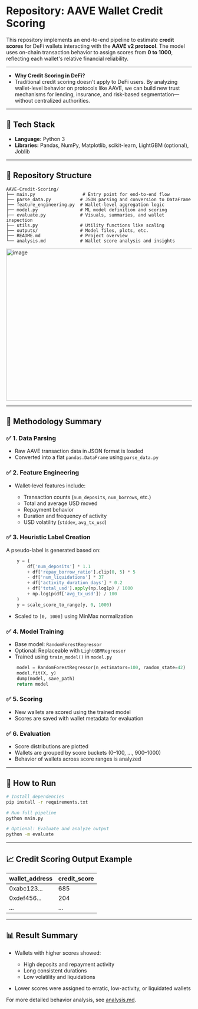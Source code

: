 # Repository: AAVE Wallet Credit Scoring

This repository implements an end-to-end pipeline to estimate **credit scores** for DeFi wallets interacting with the **AAVE v2 protocol**. The model uses on-chain transaction behavior to assign scores from **0 to 1000**, reflecting each wallet's relative financial reliability.

---
* **Why Credit Scoring in DeFi?**
* Traditional credit scoring doesn't apply to DeFi users. By analyzing wallet-level behavior on protocols like AAVE, we can build new trust mechanisms for lending, insurance, and risk-based segmentation—without centralized authorities.
---
## 🔧 Tech Stack

* **Language:** Python 3
* **Libraries:** Pandas, NumPy, Matplotlib, scikit-learn, LightGBM (optional), Joblib

---

## 📂 Repository Structure

```
AAVE-Credit-Scoring/
├── main.py                  # Entry point for end-to-end flow
├── parse_data.py           # JSON parsing and conversion to DataFrame
├── feature_engineering.py  # Wallet-level aggregation logic
├── model.py                # ML model definition and scoring
├── evaluate.py             # Visuals, summaries, and wallet inspection
├── utils.py                # Utility functions like scaling
├── outputs/                # Model files, plots, etc.
├── README.md               # Project overview
└── analysis.md             # Wallet score analysis and insights
```
<img width="625" height="412" alt="image" src="https://github.com/user-attachments/assets/84ea7d51-6f17-4e3c-81f7-2f06c1d35c08" />

---

## 📌 Methodology Summary

### ✅ 1. Data Parsing

* Raw AAVE transaction data in JSON format is loaded
* Converted into a flat `pandas.DataFrame` using `parse_data.py`

### ✅ 2. Feature Engineering

* Wallet-level features include:

  * Transaction counts (`num_deposits`, `num_borrows`, etc.)
  * Total and average USD moved
  * Repayment behavior
  * Duration and frequency of activity
  * USD volatility (`stddev`, `avg_tx_usd`)

### ✅ 3. Heuristic Label Creation

A pseudo-label is generated based on:

```python
    y = (
        df['num_deposits'] * 1.1
        + df['repay_borrow_ratio'].clip(0, 5) * 5
        - df['num_liquidations'] * 37
        + df['activity_duration_days'] * 0.2
        + df['total_usd'].apply(np.log1p) / 1000
        + np.log1p(df['avg_tx_usd']) / 100
    )
    y = scale_score_to_range(y, 0, 1000)
```

* Scaled to `[0, 1000]` using MinMax normalization

### ✅ 4. Model Training

* Base model: `RandomForestRegressor`
* Optional: Replaceable with `LightGBMRegressor`
* Trained using `train_model()` in `model.py`

```python
    model = RandomForestRegressor(n_estimators=100, random_state=42)
    model.fit(X, y)
    dump(model, save_path)
    return model
```

### ✅ 5. Scoring

* New wallets are scored using the trained model
* Scores are saved with wallet metadata for evaluation

### ✅ 6. Evaluation

* Score distributions are plotted
* Wallets are grouped by score buckets (0–100, ..., 900–1000)
* Behavior of wallets across score ranges is analyzed

---

## 🏁 How to Run

```bash
# Install dependencies
pip install -r requirements.txt

# Run full pipeline
python main.py

# Optional: Evaluate and analyze output
python -m evaluate
```

---

## 📈 Credit Scoring Output Example

| wallet\_address | credit\_score |
| --------------- | ------------- |
| 0xabc123...     | 685           |
| 0xdef456...     | 204           |
| ...             | ...           |

---

## 📊 Result Summary

* Wallets with higher scores showed:

  * High deposits and repayment activity
  * Long consistent durations
  * Low volatility and liquidations
* Lower scores were assigned to erratic, low-activity, or liquidated wallets

For more detailed behavior analysis, see [analysis.md](analysis.md).

